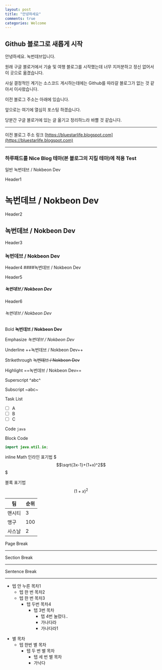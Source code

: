 ```yaml
---
layout: post
title: "안녕하세요"
comments: true
categories: Welcome
---
```

## Github 블로그로 새롭게 시작

안녕하세요. 녹번데브입니다.

원래 구글 블로거에서 기술 및 여행 블로그를 시작했는데 너무 지저분하고 정신 없어서 이 곳으로 옮겼습니다.

사실 결정적인 계기는 소스코드 게시하는데에는 Github를 따라갈 블로그가 없는 것 같아서 이사왔습니다.

이전 블로그 주소는 아래에 있습니다.

앞으로는 여기에 열심히 포스팅 하겠습니다.

당분간 구글 블로거에 있는 글 옮기고 정리하느라 바쁠 것 같습니다.


_ _ _

이전 블로그 주소 링크
[https://bluestarlife.blogspot.com](https://bluestarlife.blogspot.com)
_ _ _

### 하루패드를 Nice Blog 테마(본 블로그의 지킬 테마)에 적용 Test

일반
녹번데브 / Nokbeon Dev

Header1 
# 녹번데브 / Nokbeon Dev

Header2
## 녹번데브 / Nokbeon Dev

Header3
### 녹번데브 / Nokbeon Dev

Header4
####녹번데브 / Nokbeon Dev

Header5
##### 녹번데브 / Nokbeon Dev

Header6
###### 녹번데브 / Nokbeon Dev

Bold
**녹번데브 / Nokbeon Dev**

Emphasize
*녹번데브 / Nokbeon Dev*

Underline
++녹번데브 / Nokbeon Dev++

Strikethrough
~~녹번데브 / Nokbeon Dev~~

Highlight
==녹번데브 / Nokbeon Dev==

Superscript
^abc^


Subscript
~abc~

Task List
- [ ] A
- [ ] B
- [ ] C

Code
`java`

Block Code
```java
import java.util.io;
```

inline Math
인라인 표기법 $$$\sqrt{3x-1}+(1+x)^2$$$

블록 표기법
$$
(1+x)^2
$$


| 팀 | 순위 |
|--------|--------|
|     맨시티 |  3  |
|     맹구 |  100      |
|    사스날 |  2      |

Page Break
* * *

Section Break
- - -

Sentence Break
_ _ _


- 텝 안 누른 목차1
	- 텝 한 번 목차2
	- 텝 한 번 목차3
		- 텝 두번 목차4
			- 텝 3번 목차
				- 텝 4번 눌렀다..
				- 가나다라
				- 가나다라1


* 별 목차
	* 텝 한번 별 목차
		* 텝 두 번 별 목차
			* 텝 세 번 별 목차
			* 가낙다

